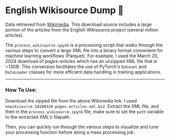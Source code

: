 # English Wikisource Dump 🧠

Data retrieved from [Wikimedia](https://wikimedia.bringyour.com/enwikisource/20240320/?C=S&O=D). This download source includes a large portion of the articles from the English Wikisource project (several million articles).

The `process_wikisource.ipynb` is a processing script that walks through the various steps to convert a large XML file into a binary format convenient for machine learning workflows (Parquet). For example, I used the March 20, 2024 download of *pages-articles* which has an unzipped XML file that is ~13GB. This conversion facilitates the use of PyTorch's `Dataset` and `DataLoader` classes for more efficient data handling in training applications.

---
### How To Use:
Download the zipped file from the above Wikimedia link. I used `enwikisource-20240320-pages-articles.xml.bz2`. Extract the XML file, and then in the `process_wikisource.ipynb` file, make sure to set the `path` variable to the extracted XML's filepath. 

Then, you can quickly run through the various steps to visualize and tune your processing function before doing a mass processing job.